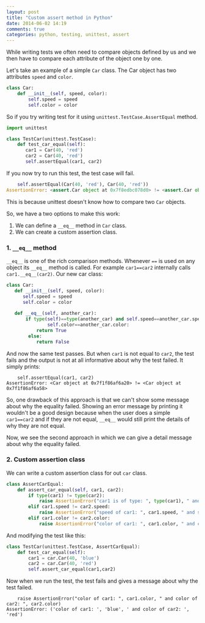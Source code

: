 ```yaml
---
layout: post
title: "Custom assert method in Python"
date: 2014-06-02 14:19
comments: true
categories: python, testing, unittest, assert
---
```

While writing tests we often need to compare objects defined by
us and we then have to compare each attribute of the object one
by one.

Let's take an example of a simple `Car` class. The Car object has
two attributes `speed` and `color`.

```python
class Car:
    def __init__(self, speed, color):
        self.speed = speed
        self.color = color
```

So if you try writing test for it using `unittest.TestCase.AssertEqual`
method.

```python
import unittest

class TestCar(unittest.TestCase):
    def test_car_equal(self):
       car1 = Car(40, 'red')
       car2 = Car(40, 'red')
       self.assertEqual(car1, car2) 
```
If you now try to run this test, the test case will fail.
```python
    self.assertEqual(Car(40, 'red'), Car(40, 'red'))
AssertionError: <assert.Car object at 0x7f8edbc078d0> != <assert.Car object at 0x7f8edbc07908>
```
This is because unittest doesn't know how to compare two `Car` objects.

So, we have a two options to make this work:
1. We can define a `__eq__` method in `Car` class.
2. We can create a custom assertion class.

### 1. `__eq__` method

`__eq__` is one of the rich comparison methods. Whenever `==` is used on any object
its `__eq__` method is called. For example `car1==car2` internally calls `car1.__eq__(car2)`.
Our new car class:
```python
class Car:
   def __init__(self, speed, color):
      self.speed = speed
      self.color = color
  
   def __eq__(self, another_car):
       if type(self)==type(another_car) and self.speed==another_car.speed and
               self.color==another_car.color:
           return True
        else:
           return False
```
And now the same test passes. But when `car1` is not equal to `car2`, the test fails
and the output is not at all informative about why the test failed. It simply prints:
```
    self.assertEqual(car1, car2)
AssertionError: <Car object at 0x7f1f86af6a20> != <Car object at 0x7f1f86af6a58>
```

So, one drawback of this approach is that we can't show some message about why the 
equality failed. Showing an error message by printing it wouldn't be a good design
because when the user does a simple `car1==car2` and if they are not equal, `__eq__`
would still print the details of why they are not equal.

Now, we see the second approach in which we can give a detail message about why 
the equality failed.

### 2. Custom assertion class
We can write a custom assertion class for out `car` class.
```python
class AssertCarEqual:
    def assert_car_equal(self, car1, car2):
        if type(car1) != type(car2):
            raise AssertionError("car1 is of type: ", type(car1), " and car2 is of type: ", type(car2))
        elif car1.speed != car2.speed:
            raise AssertionError("speed of car1: ", car1.speed, " and speed of car2: ", car2.speed)
        elif car1.color != car2.color:
            raise AssertionError("color of car1: ", car1.color, " and color of car2: ", car2.color)
```
And modifying the test like this:
```python
class TestCar(unittest.TestCase, AssertCarEqual):
    def test_car_equal(self):
        car1 = car.Car(40, 'blue')
        car2 = car.Car(40, 'red')
        self.assert_car_equal(car1,car2)
```
Now when we run the test, the test fails and gives a message about
why the test failed.
```
    raise AssertionError("color of car1: ", car1.color, " and color of car2: ", car2.color)
AssertionError: ('color of car1: ', 'blue', ' and color of car2: ', 'red')
```
